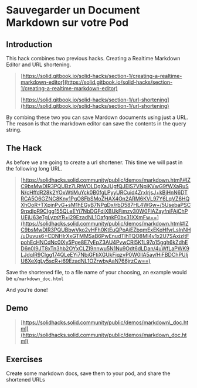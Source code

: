 # Sauvegarder un Document Markdown sur votre Pod

## Introduction

This hack combines two previous hacks. Creating a Realtime Markdown Editor and URL shortening.

> [https://solid.gitbook.io/solid-hacks/section-1/creating-a-realtime-markdown-editor](https://solid.gitbook.io/solid-hacks/section-1/creating-a-realtime-markdown-editor)
>
> [https://solid.gitbook.io/solid-hacks/section-1/url-shortening](https://solid.gitbook.io/solid-hacks/section-1/url-shortening)

By combing these two you can save Mardown documents using just a URL. The reason is that the markdown editor can save the contents in the query string.

## The Hack

As before we are going to create a url shortener. This time we will past in the following long URL.

> [https://solidhacks.solid.community/public/demos/markdown.html\#lZC9bsMwDIR3PQUBz7LRtWOLDgXaJUgfQJEIS7VNpiKVwG9fWXaRuSN/cHffdR28k2YOxWtiMuYck0B0fgLPyyURCuid4ZrxlrjsJ+kBjHnN6DTRCA5O6GZNC8Kny1PgO8FbSMoZHAX4On2ARM6KVL97Y6LqVZ6HQXhOoR+TXpinPvG+sM1hEGyB7NPgDx/rbD587HL4WGw+/5UsebaPSC9rpdlpR9CIgg155QLeEYi7NbDGFdiXBUkFimzv30W0FlAZayfniFAjChPUEjU63eTgLyzsYR+i29EzadNL1OafgnkF0bx31XXmFw==](https://solidhacks.solid.community/public/demos/markdown.html#lZC9bsMwDIR3PQUBbwVko2vHFh0KtEuQPoAiEZbqmExEKoHfvrLsInNH/uDuvus6+CDNHIrXxGTMMSaB6PwEnudTIhTQO8Ml4y1x2U7SAxjzltFpohEcHNCdNc0IXy5Pge8E7yEpZ3AU4PvwCRI5K1L97o15gqh6kZdhED6n0I9JT8xTn3hb2OYxCLZI9nnwu5N1Nu9Odt6dLDan/4uWfLaPWK9LJdqIR9CIgg174QLeEYi7NbjGFtiXGUkFiqzvP0W0llA5ay/HiFBDChPUIjU6XeXgLy5scR+i69EzadNL1OZrwbyAaN766jrzCw==)

Save the shortened file, to a file name of your choosing, an example would be `u/markdown_doc.html`

And you're done!

## Demo

> [https://solidhacks.solid.community/public/demos/markdown\_doc.html](https://solidhacks.solid.community/public/demos/markdown_doc.html)

## Exercises

Create some markdown docs, save them to your pod, and share the shortened URLs

